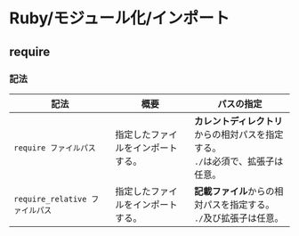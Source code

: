 # Ruby/モジュール化/インポート

## require

### 記法

| 記法                            | 概要                               | パスの指定                                                   |
| ------------------------------- | ---------------------------------- | ------------------------------------------------------------ |
| `require ファイルパス`          | 指定したファイルをインポートする。 | **カレントディレクトリ**からの相対パスを指定する。<br />`./`は必須で、拡張子は任意。 |
| `require_relative ファイルパス` | 指定したファイルをインポートする。 | **記載ファイル**からの相対パスを指定する。<br />`./`及び拡張子は任意。 |
